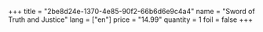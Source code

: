 +++
title = "2be8d24e-1370-4e85-90f2-66b6d6e9c4a4"
name = "Sword of Truth and Justice"
lang = ["en"]
price = "14.99"
quantity = 1
foil = false
+++
